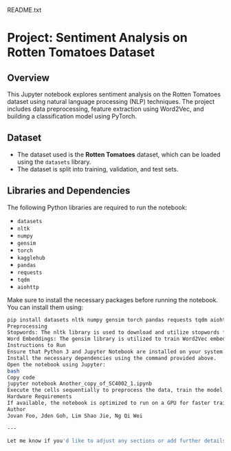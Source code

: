 README.txt

# Project: Sentiment Analysis on Rotten Tomatoes Dataset

## Overview
This Jupyter notebook explores sentiment analysis on the Rotten Tomatoes dataset using natural language processing (NLP) techniques. The project includes data preprocessing, feature extraction using Word2Vec, and building a classification model using PyTorch.

## Dataset
- The dataset used is the **Rotten Tomatoes** dataset, which can be loaded using the `datasets` library.
- The dataset is split into training, validation, and test sets.

## Libraries and Dependencies
The following Python libraries are required to run the notebook:
- `datasets`
- `nltk`
- `numpy`
- `gensim`
- `torch`
- `kagglehub`
- `pandas`
- `requests`
- `tqdm`
- `aiohttp`

Make sure to install the necessary packages before running the notebook. You can install them using:
```bash
pip install datasets nltk numpy gensim torch pandas requests tqdm aiohttp
Preprocessing
Stopwords: The nltk library is used to download and utilize stopwords for text preprocessing.
Word Embeddings: The gensim library is utilized to train Word2Vec embeddings on the dataset.
Instructions to Run
Ensure that Python 3 and Jupyter Notebook are installed on your system.
Install the necessary dependencies using the command provided above.
Open the notebook using Jupyter:
bash
Copy code
jupyter notebook Another_copy_of_SC4002_1.ipynb
Execute the cells sequentially to preprocess the data, train the model, and evaluate its performance.
Hardware Requirements
If available, the notebook is optimized to run on a GPU for faster training (torch.device("cuda" if torch.cuda.is_available() else "cpu")).
Author
Jovan Foo, Jden Goh, Lim Shao Jie, Ng Qi Wei

---

Let me know if you'd like to adjust any sections or add further details!
